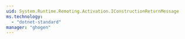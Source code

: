 ```yaml
---
uid: System.Runtime.Remoting.Activation.IConstructionReturnMessage
ms.technology: 
  - "dotnet-standard"
manager: "ghogen"
---
```

